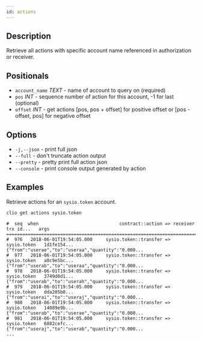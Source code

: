 ```yaml
---
id: actions
---
```


## Description
Retrieve all actions with specific account name referenced in authorization or receiver.

## Positionals
- `account_name` _TEXT_ - name of account to query on (required)
- `pos` _INT_ - sequence number of action for this account, -1 for last (optional)
- `offset` _INT_ - get actions [pos, pos + offset] for positive offset or [pos - offset, pos] for negative offset

## Options

- `-j,--json` - print full json
- `--full` - don't truncate action output
- `--pretty` - pretty print full action json
- `--console` - print console output generated by action

## Examples
Retrieve actions for an `sysio.token` account.

```sh
clio get actions sysio.token
```
```console
#  seq  when                              contract::action => receiver      trx id...   args
================================================================================================================
#  976   2018-06-01T19:54:05.000     sysio.token::transfer => sysio.token   1d1fe154... {"from":"userae","to":"useraa","quantity":"0.000...
#  977   2018-06-01T19:54:05.000     sysio.token::transfer => sysio.token   a0c9e5bc... {"from":"userab","to":"useraa","quantity":"0.000...
#  978   2018-06-01T19:54:05.000     sysio.token::transfer => sysio.token   3749d0d1... {"from":"userab","to":"userah","quantity":"0.000...
#  979   2018-06-01T19:54:05.000     sysio.token::transfer => sysio.token   dda205b0... {"from":"userai","to":"useraj","quantity":"0.000...
#  980   2018-06-01T19:54:05.000     sysio.token::transfer => sysio.token   14089e9b... {"from":"userab","to":"userae","quantity":"0.000...
#  981   2018-06-01T19:54:05.000     sysio.token::transfer => sysio.token   6882cefc... {"from":"useraj","to":"userab","quantity":"0.000...
...
```

